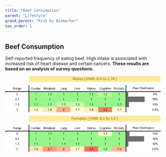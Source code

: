 ```yaml
---
title: "Beef Consumption"
parent: "Lifestyle"
grand_parent: "Risk by Biomarker"
nav_order: 1
---
```



## Beef Consumption


Self-reported frequency of eating beef. High intake is associated with increased risk of heart disease and certain cancers. **These results are based on an analysis of survey questions.**

<div style="display: flex; flex-direction: column; gap: 10px;">

  <img src="/assets/images/vmrbiomarker_beef_intake__male.png" alt="Beef Consumption VMR Male" style="margin-left: 15%">
  <img src="/assets/images/rr_beef_intake__male.png" alt="Beef Consumption RR Male">

  <img src="/assets/images/vmrbiomarker_beef_intake__female.png" alt="Beef Consumption VMR Female" style="margin-left: 15%; ">
  <img src="/assets/images/rr_beef_intake__female.png" alt="Beef Consumption RR Female">

</div>



